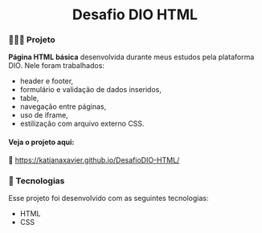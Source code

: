 <h1 align="center">
  Desafio DIO HTML
</h1>

### 👩🏻‍💻 Projeto

<strong>Página HTML básica</strong> desenvolvida durante meus estudos pela plataforma DIO. Nele foram trabalhados:
 
- header e footer,
- formulário e validação de dados inseridos,
- table,
- navegação entre páginas,
- uso de iframe,
- estilização com arquivo externo CSS.

#### Veja o projeto aqui:
🔗 https://katianaxavier.github.io/DesafioDIO-HTML/

### 💫 Tecnologias

Esse projeto foi desenvolvido com as seguintes tecnologias:

- HTML
- CSS
